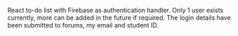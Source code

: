 React to-do list with Firebase as authentication handler.
Only 1 user exists currently, more can be added in the future if required.
The login details have been submitted to forums, my email and student ID.
